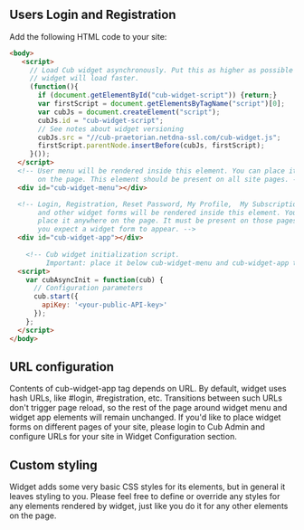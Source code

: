 ## Users Login and Registration

Add the following HTML code to your site:

```html
<body>
   <script>
     // Load Cub widget asynchronously. Put this as higher as possible so 
     // widget will load faster.
     (function(){
       if (document.getElementById("cub-widget-script")) {return;}
       var firstScript = document.getElementsByTagName("script")[0];
       var cubJs = document.createElement("script");
       cubJs.id = "cub-widget-script";
       // See notes about widget versioning
       cubJs.src = "//cub-praetorian.netdna-ssl.com/cub-widget.js";
       firstScript.parentNode.insertBefore(cubJs, firstScript);
     }());
  </script>
  <!-- User menu will be rendered inside this element. You can place it anywhere
       on the page. This element should be present on all site pages. -->
  <div id="cub-widget-menu"></div>

  <!-- Login, Registration, Reset Password, My Profile,  My Subscriptions,
       and other widget forms will be rendered inside this element. You can
       place it anywhere on the page. It must be present on those pages where
       you expect a widget form to appear. -->
  <div id="cub-widget-app"></div>
    
    <!-- Cub widget initialization script.
         Important: place it below cub-widget-menu and cub-widget-app tags. -->
  <script>
    var cubAsyncInit = function(cub) {
      // Configuration parameters
      cub.start({
        apiKey: '<your-public-API-key>'
      });
    };
  </script>
</body>
```

## URL configuration

Contents of cub-widget-app tag depends on URL. By default, widget uses
hash URLs, like #login, #registration, etc. Transitions between such URLs
don't trigger page reload, so the rest of the page around widget menu and
widget app elements will remain unchanged. If you'd like to place widget
forms on different pages of your site, please login to Cub Admin and
configure URLs for your site in Widget Configuration section.

## Custom styling

Widget adds some very basic CSS styles for its elements, but in general it
leaves styling to you. Please feel free to define or override any styles for
any elements rendered by widget, just like you do it for any other elements
on the page.
